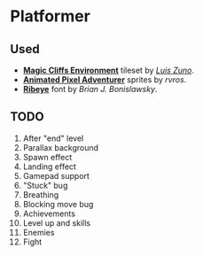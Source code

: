 # Platformer

## Used

* [**Magic Cliffs Environment**](https://ansimuz.itch.io/magic-cliffs-environment) tileset by [*Luis Zuno*](https://www.patreon.com/ansimuz).
* [**Animated Pixel Adventurer**](https://rvros.itch.io/animated-pixel-hero) sprites by *rvros*.
* [**Ribeye**](https://fonts.google.com/specimen/Ribeye) font by *Brian J. Bonislawsky*.

## TODO

1. After "end" level
1. Parallax background
1. Spawn effect
1. Landing effect
1. Gamepad support
1. "Stuck" bug
1. Breathing
1. Blocking move bug
1. Achievements
1. Level up and skills
1. Enemies
1. Fight
